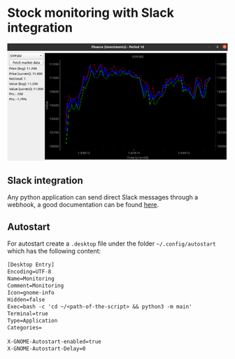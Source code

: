 # Stock monitoring with Slack integration
![](doc/PyQt_OTP.png)

## Slack integration
Any python application can send direct Slack messages through a webhook, a good documentation can be found [here](https://medium.com/@sharan.aadarsh/sending-notification-to-slack-using-python-8b71d4f622f3).

## Autostart
For autostart create a `.desktop` file under the folder `~/.config/autostart` which has the following content:
```
[Desktop Entry]
Encoding=UTF-8
Name=Monitoring
Comment=Monitoring
Icon=gnome-info
Hidden=false
Exec=bash -c 'cd ~/<path-of-the-script> && python3 -m main'
Terminal=true
Type=Application
Categories=

X-GNOME-Autostart-enabled=true
X-GNOME-Autostart-Delay=0

```